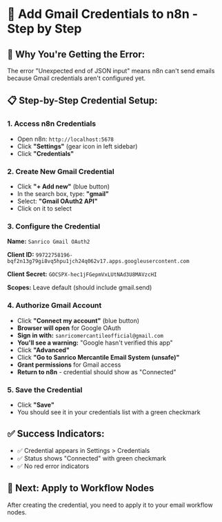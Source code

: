 # 🔐 Add Gmail Credentials to n8n - Step by Step

## 🎯 **Why You're Getting the Error:**
The error "Unexpected end of JSON input" means n8n can't send emails because Gmail credentials aren't configured yet.

## 📋 **Step-by-Step Credential Setup:**

### **1. Access n8n Credentials**
- Open n8n: `http://localhost:5678`
- Click **"Settings"** (gear icon in left sidebar)
- Click **"Credentials"**

### **2. Create New Gmail Credential**
- Click **"+ Add new"** (blue button)
- In the search box, type: **"gmail"**
- Select: **"Gmail OAuth2 API"**
- Click on it to select

### **3. Configure the Credential**
**Name:** `Sanrico Gmail OAuth2`

**Client ID:** `99722758196-bqf2n13g79gi8vq5hpu1jch24q062v17.apps.googleusercontent.com`

**Client Secret:** `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`

**Scopes:** Leave default (should include gmail.send)

### **4. Authorize Gmail Account**
- Click **"Connect my account"** (blue button)
- **Browser will open** for Google OAuth
- **Sign in with:** `sanricomercantileofficial@gmail.com`
- **You'll see a warning:** "Google hasn't verified this app"
- Click **"Advanced"**
- Click **"Go to Sanrico Mercantile Email System (unsafe)"**
- **Grant permissions** for Gmail access
- **Return to n8n** - credential should show as "Connected"

### **5. Save the Credential**
- Click **"Save"**
- You should see it in your credentials list with a green checkmark

## ✅ **Success Indicators:**
- ✅ Credential appears in Settings > Credentials
- ✅ Status shows "Connected" with green checkmark
- ✅ No red error indicators

## 🔄 **Next: Apply to Workflow Nodes**
After creating the credential, you need to apply it to your email workflow nodes.